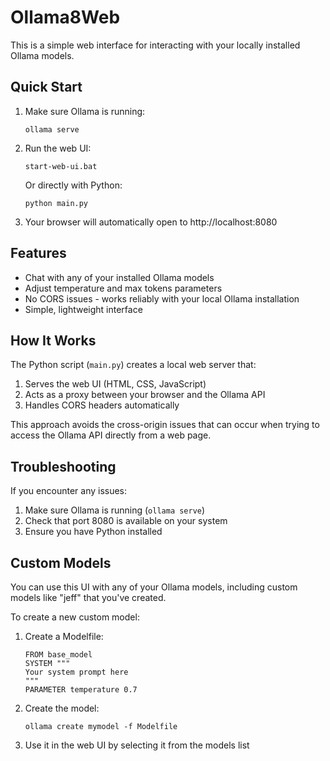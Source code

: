 # Ollama8Web

This is a simple web interface for interacting with your locally installed Ollama models.

## Quick Start

1. Make sure Ollama is running:
   ```
   ollama serve
   ```

2. Run the web UI:
   ```
   start-web-ui.bat
   ```

   Or directly with Python:
   ```
   python main.py
   ```

3. Your browser will automatically open to http://localhost:8080

## Features

- Chat with any of your installed Ollama models
- Adjust temperature and max tokens parameters
- No CORS issues - works reliably with your local Ollama installation
- Simple, lightweight interface

## How It Works

The Python script (`main.py`) creates a local web server that:

1. Serves the web UI (HTML, CSS, JavaScript)
2. Acts as a proxy between your browser and the Ollama API
3. Handles CORS headers automatically

This approach avoids the cross-origin issues that can occur when trying to access the Ollama API directly from a web page.

## Troubleshooting

If you encounter any issues:

1. Make sure Ollama is running (`ollama serve`)
2. Check that port 8080 is available on your system
3. Ensure you have Python installed

## Custom Models

You can use this UI with any of your Ollama models, including custom models like "jeff" that you've created.

To create a new custom model:

1. Create a Modelfile:
   ```
   FROM base_model
   SYSTEM """
   Your system prompt here
   """
   PARAMETER temperature 0.7
   ```

2. Create the model:
   ```
   ollama create mymodel -f Modelfile
   ```

3. Use it in the web UI by selecting it from the models list
